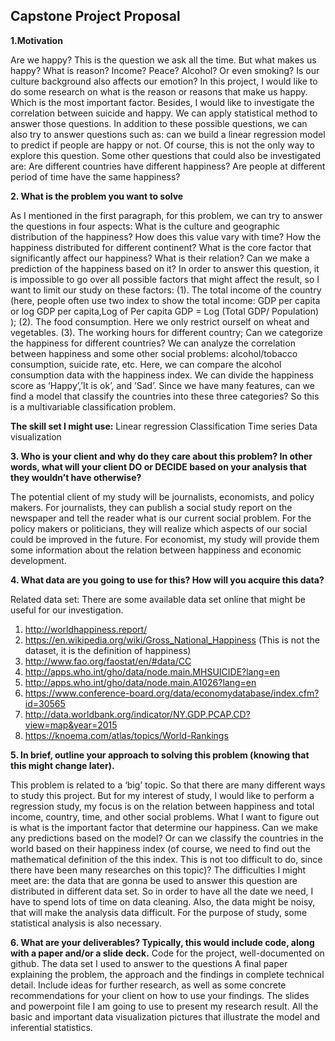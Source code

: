 ## Capstone Project Proposal

**1.Motivation**

Are we happy? This is the question we ask all the time. But what makes us happy? What is reason? Income? Peace? Alcohol? Or even smoking? Is our culture background also affects our emotion? In this project, I would like to do some research on what is the reason or reasons that make us happy. Which is the most important factor. Besides, I would like to investigate the correlation between suicide and happy. We can apply statistical method to answer those questions. In addition to these possible questions, we can also try to answer questions such as: can we build a linear regression model to predict if people are happy or not. Of course, this is not the only way to explore this question. Some other questions that could also be investigated are: Are different countries have different happiness? Are people at different period of time have the same happiness?


**2. What is the problem you want to solve**

As I mentioned in the first paragraph, for this problem, we can try to answer the questions in four aspects: 
What is the culture and geographic distribution of the happiness? How does this value vary with time?  How the happiness distributed for different continent?
What is the core factor that significantly affect our happiness? What is their relation? Can we make a prediction of the happiness based on it? In order to answer this question, it is impossible to go over all possible factors that might affect the result, so I want to limit our study on these factors: (1). The total income of the country (here, people often use two index to show the total income: GDP per capita or log GDP per capita,Log of Per capita GDP = Log (Total GDP/ Population) ); (2). The food consumption. Here we only restrict ourself on wheat and vegetables. (3). The working hours for different country; 
Can we categorize the happiness for different countries?
We can analyze the correlation between happiness and some other social problems: alcohol/tobacco consumption, suicide rate, etc. Here, we can compare the alcohol consumption data with the happiness index.
We can divide the happiness score as ‘Happy’,’It is ok’, and ‘Sad’. Since we have many features, can we find a model that classify the countries into these three categories? So this is a multivariable classification problem.

**The skill set I might use:**
Linear regression
Classification
Time series 
Data visualization

**3. Who is your client and why do they care about this problem? In other words, what will your client DO or DECIDE based on your analysis that they wouldn’t have otherwise?**

The potential client of my study will be journalists, economists, and policy makers. For journalists, they can publish a social study report on the newspaper and tell the reader what is our current social problem. For the policy makers or politicians, they will realize which aspects of our social could be improved in the future. For economist, my study will provide them some information about the relation between happiness and economic development.


**4. What data are you going to use for this? How will you acquire this data?**

Related data set:
There are some available data set online that might be useful for our investigation. 
  1. http://worldhappiness.report/
  2. https://en.wikipedia.org/wiki/Gross_National_Happiness (This is not the dataset, it is the definition of happiness)
  3. http://www.fao.org/faostat/en/#data/CC
  4. http://apps.who.int/gho/data/node.main.MHSUICIDE?lang=en
  5. http://apps.who.int/gho/data/node.main.A1026?lang=en
  6. https://www.conference-board.org/data/economydatabase/index.cfm?id=30565
  7. http://data.worldbank.org/indicator/NY.GDP.PCAP.CD?view=map&year=2015
  8. https://knoema.com/atlas/topics/World-Rankings



**5. In brief, outline your approach to solving this problem (knowing that this might change later).**

This problem is related to  a ‘big’ topic. So that there are many different ways to study this project. But for my interest of study, I would like to perform a regression study, my focus is on the relation between happiness and total income, country, time, and other social problems. What I want to figure out is what is the important factor that determine our happiness. Can we make any predictions based on the model? Or can we classify the countries in the world based on their happiness index (of course, we need to find out the mathematical definition of the this index. This is not too difficult to do, since there have been many researches on this topic)? The difficulties I might meet are: the data that are gonna be used to answer this question are distributed in different data set. So in order to have all the date we need, I have to spend lots of time on data cleaning. Also, the data might be noisy, that will make the analysis data difficult. For the purpose of study, some statistical analysis is also necessary.


**6. What are your deliverables? Typically, this would include code, along with a paper and/or a slide deck.**
Code for the project, well-documented on github. The data set I used to answer to the questions
A final paper explaining the problem, the approach and the findings in complete technical detail. Include ideas for further research, as well as some concrete recommendations for your client on how to use your findings.
The slides and powerpoint file I am going to use to present my research result. 
All the basic and important data visualization pictures that illustrate the model and inferential statistics.
